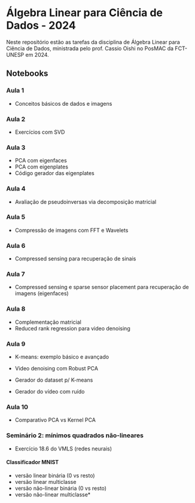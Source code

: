 # Álgebra Linear para Ciência de Dados - 2024

Neste repositório estão as tarefas da disciplina de Álgebra Linear para Ciência de Dados,
ministrada pelo prof. Cassio Oishi no PosMAC da FCT-UNESP em 2024.

## Notebooks

### Aula 1
* Conceitos básicos de dados e imagens

### Aula 2
* Exercícios com SVD

### Aula 3
* PCA com eigenfaces
* PCA com eigenplates
* Código gerador das eigenplates

### Aula 4
* Avaliação de pseudoinversas via decomposição matricial

### Aula 5
* Compressão de imagens com FFT e Wavelets

### Aula 6
* Compressed sensing para recuperação de sinais

### Aula 7
* Compressed sensing e sparse sensor placement para recuperação de imagens (eigenfaces)

### Aula 8
* Complementação matricial
* Reduced rank regression para video denoising

### Aula 9
* K-means: exemplo básico e avançado
* Video denoising com Robust PCA

* Gerador do dataset p/ K-means
* Gerador do vídeo com ruído

### Aula 10
* Comparativo PCA vs Kernel PCA

### Seminário 2: mínimos quadrados não-lineares
* Exercício 18.6 do VMLS (redes neurais)

#### Classificador MNIST
* versão linear binária (0 vs resto)
* versão linear multiclasse
* versão não-linear binária (0 vs resto)
* versão não-linear multiclasse*
